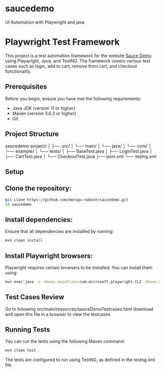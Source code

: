 # saucedemo
UI Automation with Playwright and java

# Playwright Test Framework

This project is a test automation framework for the website [Sauce Demo](https://www.saucedemo.com/) using Playwright, Java, and TestNG. The framework covers various test cases such as login, add to cart, remove from cart, and checkout functionality.

## Prerequisites

Before you begin, ensure you have met the following requirements:

- Java JDK (version 11 or higher)
- Maven (version 3.6.3 or higher)
- Git

## Project Structure

saucedemo-project/
│
├── src/
│ └── main/
│ └── java/
│ └── com/
│ └── example/
│ └── tests/
│ ├── BaseTest.java
│ ├── LoginTest.java
│ ├── CartTest.java
│ └── CheckoutTest.java
├── pom.xml
└── testng.xml


## Setup

## **Clone the repository:**
```sh
git clone https://github.com/merugu-nakesh/saucedemo.git
cd saucedemo
```
## Install dependencies:
Ensure that all dependencies are installed by running:
```sh
mvn clean install
```    
## Install Playwright browsers:
Playwright requires certain browsers to be installed. You can install them using:
```sh
mvn exec:java -e -Dexec.mainClass=com.microsoft.playwright.CLI -Dexec.args="install"
```
## Test Cases Review
Go to following src/main/resources/sauceDemoTestcases.html download and open this file in a browser to view the testcases

## Running Tests
You can run the tests using the following Maven command:
```sh
mvn clean test
```
The tests are configured to run using TestNG, as defined in the testng.xml file.



